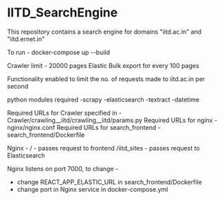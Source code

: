# IITD_SearchEngine
This repository contains a search engine for domains "iitd.ac.in" and "iitd.ernet.in"

To run -
docker-compose up --build

Crawler limit - 20000 pages
Elastic Bulk export for every 100 pages

Functionality enabled to limit the no. of requests made to iitd.ac.in per second

python modules required
-scrapy
-elasticsearch
-textract
-datetime

Required URLs for Crawler specified in - Crawler/crawling__iitd/crawling__iitd/params.py
Required URLs for nginx - nginx/nginx.conf
Required URLs for search_frontend - search_frontend/Dockerfile

Nginx -
/ - passes request to frontend
/iitd_sites - passes request to Elasticsearch


Nginx listens on port 7000, to change - 
- change REACT_APP_ELASTIC_URL in search_frontend/Dockerfile
- change port in Nginx service in docker-compose.yml